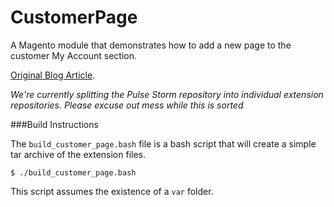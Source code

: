 CustomerPage
============

A Magento module that demonstrates how to add a new page to the customer My Account section.

<a href="http://alanstorm.com/magento_create_customer_page">Original Blog Article</a>.

*We're currently splitting the Pulse Storm repository into individual extension repositories.  Please excuse out mess while this is sorted*

###Build Instructions

The `build_customer_page.bash` file is a bash script that will create a simple tar archive of the extension files. 

    $ ./build_customer_page.bash
    
This script assumes the existence of a `var` folder.    